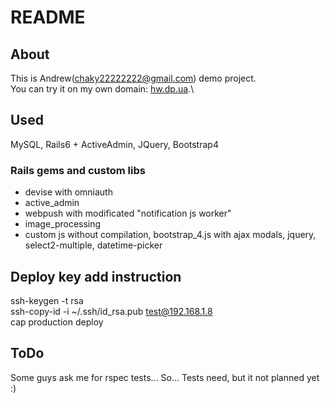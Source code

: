 # README

## About
This is Andrew(chaky22222222@gmail.com) demo project.\
You can try it on my own domain: [hw.dp.ua](https://hw.dp.ua).\

## Used
MySQL, Rails6 + ActiveAdmin, JQuery, Bootstrap4

### Rails gems and custom libs
* devise with omniauth
* active_admin
* webpush with modificated "notification js worker"
* image_processing
* custom js without compilation, bootstrap_4.js with ajax modals, jquery, select2-multiple, datetime-picker


## Deploy key add instruction
ssh-keygen -t rsa\
ssh-copy-id -i ~/.ssh/id_rsa.pub test@192.168.1.8\
cap production deploy

## ToDo
Some guys ask me for rspec tests... So... Tests need, but it not planned yet :)



